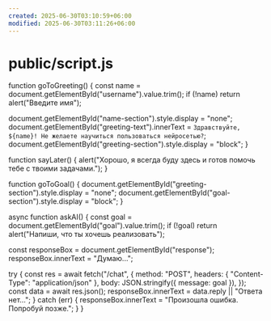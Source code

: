 ```yaml
---
created: 2025-06-30T03:10:59+06:00
modified: 2025-06-30T03:11:26+06:00
---
```


# public/script.js

function goToGreeting() {
  const name = document.getElementById("username").value.trim();
  if (!name) return alert("Введите имя");

  document.getElementById("name-section").style.display = "none";
  document.getElementById("greeting-text").innerText =
    `Здравствуйте, ${name}! Не желаете научиться пользоваться нейросетью?`;
  document.getElementById("greeting-section").style.display = "block";
}

function sayLater() {
  alert("Хорошо, я всегда буду здесь и готов помочь тебе с твоими задачами.");
}

function goToGoal() {
  document.getElementById("greeting-section").style.display = "none";
  document.getElementById("goal-section").style.display = "block";
}

async function askAI() {
  const goal = document.getElementById("goal").value.trim();
  if (!goal) return alert("Напиши, что ты хочешь реализовать");

  const responseBox = document.getElementById("response");
  responseBox.innerText = "Думаю...";

  try {
    const res = await fetch("/chat", {
      method: "POST",
      headers: { "Content-Type": "application/json" },
      body: JSON.stringify({ message: goal }),
    });
    const data = await res.json();
    responseBox.innerText = data.reply || "Ответа нет...";
  } catch (err) {
    responseBox.innerText = "Произошла ошибка. Попробуй позже.";
  }
}

